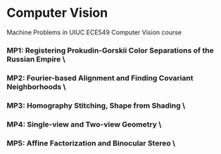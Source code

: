 # Computer Vision
Machine Problems in UIUC ECE549 Computer Vision course

### MP1: Registering Prokudin-Gorskii Color Separations of the Russian Empire \
### MP2: Fourier-based Alignment and Finding Covariant Neighborhoods \
### MP3: Homography Stitching, Shape from Shading \
### MP4: Single-view and Two-view Geometry \
### MP5: Affine Factorization and Binocular Stereo \
